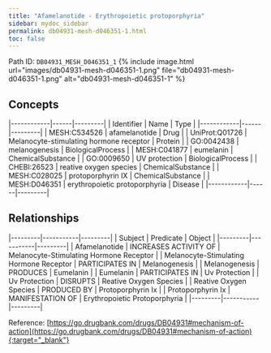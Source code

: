 ```yaml
---
title: "Afamelanotide - Erythropoietic protoporphyria"
sidebar: mydoc_sidebar
permalink: db04931-mesh-d046351-1.html
toc: false 
---
```



Path ID: `DB04931_MESH_D046351_1`
{% include image.html url="images/db04931-mesh-d046351-1.png" file="db04931-mesh-d046351-1.png" alt="db04931-mesh-d046351-1" %}

## Concepts

|------------|------|---------|
| Identifier | Name | Type    |
|------------|------|---------|
| MESH:C534526 | afamelanotide | Drug |
| UniProt:Q01726 | Melanocyte-stimulating hormone receptor | Protein |
| GO:0042438 | melanogenesis | BiologicalProcess |
| MESH:C041877 | eumelanin | ChemicalSubstance |
| GO:0009650 | UV protection | BiologicalProcess |
| CHEBI:26523 | reative oxygen species | ChemicalSubstance |
| MESH:C028025 | protoporphyrin IX | ChemicalSubstance |
| MESH:D046351 | erythropoietic protoporphyria | Disease |
|------------|------|---------|

## Relationships

|---------|-----------|---------|
| Subject | Predicate | Object  |
|---------|-----------|---------|
| Afamelanotide | INCREASES ACTIVITY OF | Melanocyte-Stimulating Hormone Receptor |
| Melanocyte-Stimulating Hormone Receptor | PARTICIPATES IN | Melanogenesis |
| Melanogenesis | PRODUCES | Eumelanin |
| Eumelanin | PARTICIPATES IN | Uv Protection |
| Uv Protection | DISRUPTS | Reative Oxygen Species |
| Reative Oxygen Species | PRODUCED BY | Protoporphyrin Ix |
| Protoporphyrin Ix | MANIFESTATION OF | Erythropoietic Protoporphyria |
|---------|-----------|---------|

Reference: [https://go.drugbank.com/drugs/DB04931#mechanism-of-action](https://go.drugbank.com/drugs/DB04931#mechanism-of-action){:target="_blank"}